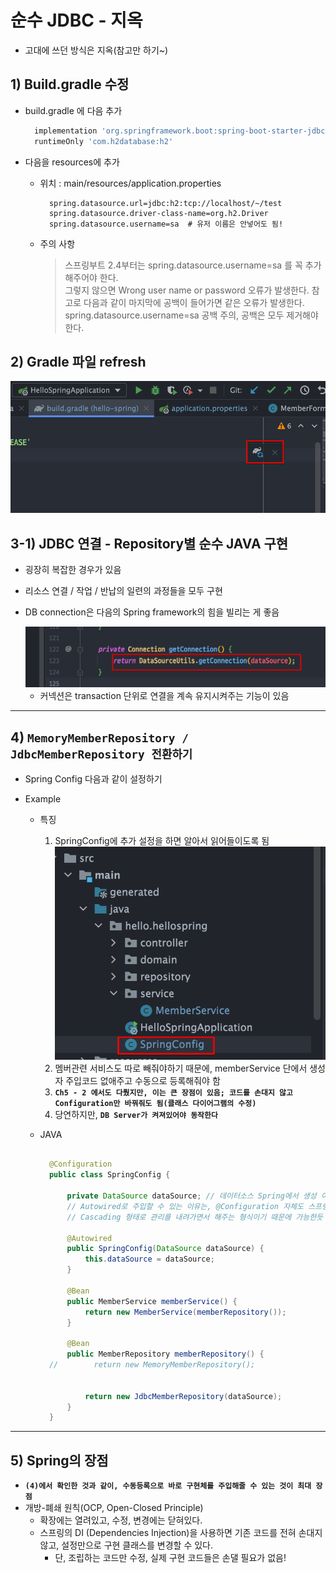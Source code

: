 <link href="../../githubCSS/style.css" rel="stylesheet">

# 순수 JDBC - 지옥

- 고대에 쓰던 방식은 지옥(참고만 하기~)

## 1) Build.gradle 수정

- build.gradle 에 다음 추가
  ```gradle
    implementation 'org.springframework.boot:spring-boot-starter-jdbc'
    runtimeOnly 'com.h2database:h2'
  ```
- 다음을 resources에 추가

  - 위치 : main/resources/application.properties

    ```text
      spring.datasource.url=jdbc:h2:tcp://localhost/~/test
      spring.datasource.driver-class-name=org.h2.Driver
      spring.datasource.username=sa  # 유저 이름은 안넣어도 됨!

    ```

  - 주의 사항
    > 스프링부트 2.4부터는 spring.datasource.username=sa 를 꼭 추가해주어야 한다.  
    > 그렇지 않으면 Wrong user name or password 오류가 발생한다. 참고로 다음과 같이 마지막에 공백이 들어가면 같은 오류가 발생한다.  
    > spring.datasource.username=sa 공백 주의, 공백은 모두 제거해야 한다.

## 2) Gradle 파일 refresh

<img src='images/2021-11-08-20-35-15.png' />
<br>

## 3-1) JDBC 연결 - Repository별 순수 JAVA 구현

- 굉장히 복잡한 경우가 있음
- 리소스 연결 / 작업 / 반납의 일련의 과정들을 모두 구현
- DB connection은 다음의 Spring framework의 힘을 빌리는 게 좋음

    <img src='images/2021-11-08-20-53-46.png' />
    <br>

  - 커넥션은 transaction 단위로 연결을 계속 유지시켜주는 기능이 있음

---

## 4) **`MemoryMemberRepository / JdbcMemberRepository 전환하기`**

- Spring Config 다음과 같이 설정하기
- Example

  - 특징

    1. SpringConfig에 추가 설정을 하면 알아서 읽어들이도록 됨
       <br>
       <img src='images/2021-11-08-22-28-40.png' />
       <br>
    2. 멤버관련 서비스도 따로 빼줘야하기 때문에, memberService 단에서 생성자 주입코드 없애주고 수동으로 등록해줘야 함
    3. **`Ch5 - 2 에서도 다뤘지만, 이는 큰 장점이 있음; 코드를 손대지 않고 Configuration만 바꿔줘도 됨(클래스 다이어그램의 수정)`**
    4. 당연하지만, **`DB Server가 켜져있어야 동작한다`**

  - JAVA

    ```JAVA

      @Configuration
      public class SpringConfig {

          private DataSource dataSource; // 데이터소스 Spring에서 생성 이후, Autowired로 주입
          // Autowired로 주입할 수 있는 이유는, @Configuration 자체도 스프링에서 관리하는 것이므로
          // Cascading 형태로 관리를 내려가면서 해주는 형식이기 때문에 가능한듯

          @Autowired
          public SpringConfig(DataSource dataSource) {
              this.dataSource = dataSource;
          }

          @Bean
          public MemberService memberService() {
              return new MemberService(memberRepository());
          }

          @Bean
          public MemberRepository memberRepository() {
      //        return new MemoryMemberRepository();


              return new JdbcMemberRepository(dataSource);
          }
      }
    ```

---

## 5) Spring의 장점

- **`(4)에서 확인한 것과 같이, 수동등록으로 바로 구현체를 주입해줄 수 있는 것이 최대 장점`**
- 개방-폐쇄 원칙(OCP, Open-Closed Principle)
  - 확장에는 열려있고, 수정, 변경에는 닫혀있다.
  - 스프링의 DI (Dependencies Injection)을 사용하면 기존 코드를 전혀 손대지 않고, 설정만으로 구현 클래스를 변경할 수 있다.
    - 단, 조립하는 코드만 수정, 실제 구현 코드들은 손댈 필요가 없음!
